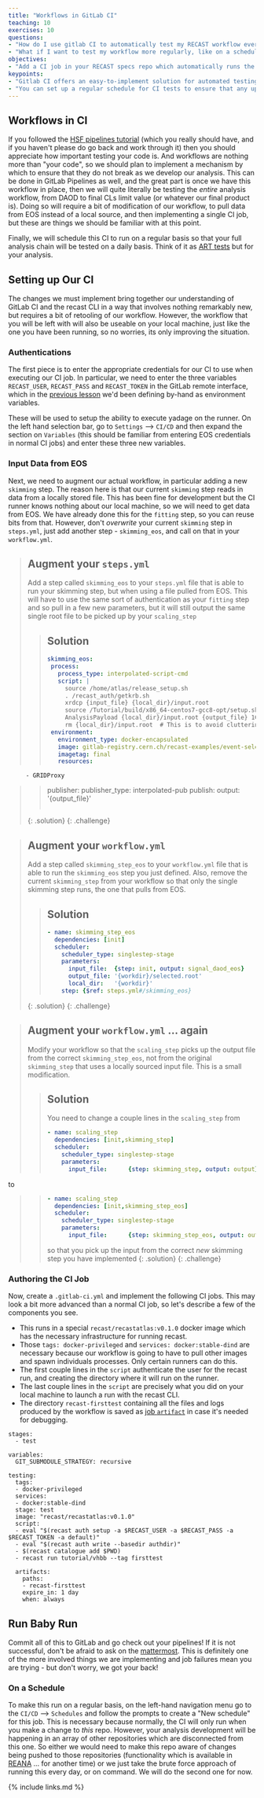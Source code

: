 ```yaml
---
title: "Workflows in GitLab CI"
teaching: 10
exercises: 10
questions:
- "How do I use gitlab CI to automatically test my RECAST workflow every time it's updated on gitlab?"
- "What if I want to test my workflow more regularly, like on a schedule?"
objectives:
- "Add a CI job in your RECAST specs repo which automatically runs the RECAST workflow every time new workflow updates are pushed."
keypoints:
- "Gitlab CI offers an easy-to-implement solution for automated testing of your RECAST workflow."
- "You can set up a regular schedule for CI tests to ensure that any updates to the actual analysis code are also being tested on a regular basis."
---
```



## Workflows in CI
If you followed the [HSF pipelines tutorial](https://hsf-training.github.io/hsf-training-cicd/) (which you really should have, and if you haven't please do go back and work through it) then you should appreciate how important testing your code is.  And workflows are nothing more than "your code", so we should plan to implement a mechanism by which to ensure that they do not break as we develop our analysis.  This can be done in GitLab Pipelines as well, and the great part is once we have this workflow in place, then we will quite literally be testing the *entire* analysis workflow, from DAOD to final CLs limit value (or whatever our final product is).  Doing so will require a bit of modification of our workflow, to pull data from EOS instead of a local source, and then implementing a single CI job, but these are things we should be familiar with at this point.

Finally, we will schedule this CI to run on a regular basis so that your full analysis chain will be tested on a daily basis.  Think of it as [ART tests](https://indico.cern.ch/event/773049/contributions/3473241/attachments/1937448/3211191/ATL-COM-SOFT-2019-084.pdf) but for your analysis.

## Setting up Our CI
The changes we must implement bring together our understanding of GitLab CI and the recast CLI in a way that involves nothing remarkably new, but requires a bit of retooling of our workflow.  However, the workflow that you will be left with will also be useable on your local machine, just like the one you have been running, so no worries, its only improving the situation.

### Authentications
The first piece is to enter the appropriate credentials for our CI to use when executing our CI job.  In particular, we need to enter the three variables `RECAST_USER`, `RECAST_PASS` and `RECAST_TOKEN` in the GitLab remote interface, which in the [previous lesson](./13-recast-cli/index.html) we'd been defining by-hand as environment variables.

These will be used to setup the ability to execute yadage on the runner. On the left hand selection bar, go to `Settings` --> `CI/CD` and then expand the section on `Variables` (this should be familiar from entering EOS credentials in normal CI jobs) and enter these three new variables.

### Input Data from EOS
Next, we need to augment our actual workflow, in particular adding a new `skimming` step.  The reason here is that our current `skimming` step reads in data from a locally stored file.  This has been fine for development but the CI runner knows nothing about our local machine, so we will need to get data from EOS.  We have already done this for the `fitting` step, so you can reuse bits from that.  However, don't *overwrite* your current `skimming` step in `steps.yml`, just add another step - `skimming_eos`, and call on that in your `workflow.yml`.

> ## Augment your `steps.yml`
> Add a step called `skimming_eos` to your `steps.yml` file that is able to run your skimming step, but when using a file pulled from EOS.  This will have to use the same sort of authentication as your `fitting` step and so pull in a few new parameters, but it will still output the same single root file to be picked up by your `scaling_step`
> > ## Solution
> > ~~~yaml
> > skimming_eos:
> >  process:
> >    process_type: interpolated-script-cmd
> >    script: |
> >      source /home/atlas/release_setup.sh
> >      . /recast_auth/getkrb.sh
> >      xrdcp {input_file} {local_dir}/input.root
> >      source /Tutorial/build/x86_64-centos7-gcc8-opt/setup.sh
> >      AnalysisPayload {local_dir}/input.root {output_file} 1000
> >      rm {local_dir}/input.root  # This is to avoid cluttering the storage area with the big input file once we're finished with it
> >  environment:
> >    environment_type: docker-encapsulated
> >    image: gitlab-registry.cern.ch/recast-examples/event-selection
> >    imagetag: final
> >    resources:
         - GRIDProxy
> >  publisher:
> >    publisher_type: interpolated-pub
> >    publish:
> >      output: '{output_file}'
> > ~~~
> {: .solution}
{: .challenge}

> ## Augment your `workflow.yml`
> Add a step called `skimming_step_eos` to your `workflow.yml` file that is able to run the `skimming_eos` step you just defined.  Also, remove the current `skimming_step` from your workflow so that only the single skimming step runs, the one that pulls from EOS.
> > ## Solution
> > ~~~yaml
> > - name: skimming_step_eos
> >   dependencies: [init]
> >   scheduler:
> >     scheduler_type: singlestep-stage
> >     parameters:
> >       input_file:  {step: init, output: signal_daod_eos}
> >       output_file: '{workdir}/selected.root'
> >       local_dir:   '{workdir}'
> >     step: {$ref: steps.yml#/skimming_eos}
> > ~~~
> {: .solution}
{: .challenge}

> ## Augment your `workflow.yml` ... again
> Modify your workflow so that the `scaling_step` picks up the output file from the correct `skimming_step_eos`, not from the original `skimming_step` that uses a locally sourced input file.  This is a small modification.
> > ## Solution
> > You need to change a couple lines in the `scaling_step` from
> > ~~~yaml
> > - name: scaling_step
> >   dependencies: [init,skimming_step]
> >   scheduler:
> >     scheduler_type: singlestep-stage
> >     parameters:
> >       input_file:      {step: skimming_step, output: output}
> > ~~~
to
> > ~~~yaml
> > - name: scaling_step
> >   dependencies: [init,skimming_step_eos]
> >   scheduler:
> >     scheduler_type: singlestep-stage
> >     parameters:
> >       input_file:      {step: skimming_step_eos, output: output}
> > ~~~
> > so that you pick up the input from the correct *new* skimming step you have implemented
> {: .solution}
{: .challenge}


### Authoring the CI Job
Now, create a `.gitlab-ci.yml` and implement the following CI jobs.  This may look a bit more advanced than a normal CI job, so let's describe a few of the components you see.
  - This runs in a special `recast/recastatlas:v0.1.0` docker image which has the necessary infrastructure for running recast.
  - Those `tags: docker-privileged` and `services: docker:stable-dind` are necessary because our workflow is going to have to pull other images and spawn individuals processes.  Only certain runners can do this.
  - The first couple lines in the `script` authenticate the user for the recast run, and creating the directory where it will run on the runner.
  - The last couple lines in the `script` are precisely what you did on your local machine to launch a run with the recast CLI.
  - The directory `recast-firsttest` containing all the files and logs produced by the workflow is saved as [job `artifact`](https://docs.gitlab.com/ee/ci/pipelines/job_artifacts.html) in case it's needed for debugging.

~~~
stages:
  - test

variables:
  GIT_SUBMODULE_STRATEGY: recursive

testing:
  tags:
  - docker-privileged
  services:
  - docker:stable-dind
  stage: test
  image: "recast/recastatlas:v0.1.0"
  script:
  - eval "$(recast auth setup -a $RECAST_USER -a $RECAST_PASS -a $RECAST_TOKEN -a default)"
  - eval "$(recast auth write --basedir authdir)"
  - $(recast catalogue add $PWD)
  - recast run tutorial/vhbb --tag firsttest

  artifacts:
    paths:
    - recast-firsttest
    expire_in: 1 day
    when: always
~~~


## Run Baby Run
Commit all of this to GitLab and go check out your pipelines!  If it is not successful, don't be afraid to ask on the [mattermost](https://mattermost.web.cern.ch/signup_user_complete/?id=txz6dop6zjnqmcorqjw7orxx8w).  This is definitely one of the more involved things we are implementing and job failures mean you are trying - but don't worry, we got your back!


### On a Schedule
To make this run on a regular basis, on the left-hand navigation menu go to the `CI/CD` --> `Schedules` and follow the prompts to create a "New schedule" for this job.  This is necessary because normally, the CI will only run when you make a change to *this* repo.  However, your analysis development will be happening in an array of other repositories which are disconnected from this one.  So either we would need to make this repo aware of changes being pushed to those repositories (functionality which is available in [REANA](reana.cern.ch) ... for another time) or we just take the brute force approach of running this every day, or on command.  We will do the second one for now.




{% include links.md %}

